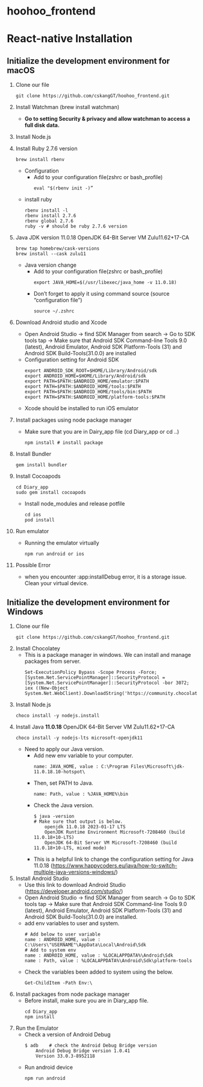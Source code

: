 # hoohoo_frontend

# React-native Installation
## Initialize the development environment for macOS
1. Clone our file
    ```
    git clone https://github.com/cskangGT/hoohoo_frontend.git
    ```
2. Install Watchman (brew install watchman)
    * __Go to setting Security & privacy and allow watchman to access a full disk data.__
3. Install Node.js
4. Install Ruby 2.7.6 version
    ```
    brew install rbenv
    ```
    * Configuration 
        - Add to your configuration file(zshrc or bash_profile) 
            ```
            eval "$(rbenv init -)”
            ```
    * install ruby
        ```
        rbenv install -l
        rbenv install 2.7.6
        rbenv global 2.7.6
        ruby -v # should be ruby 2.7.6 version
        ```

5. Java JDK version 11.0.18 OpenJDK 64-Bit Server VM Zulu11.62+17-CA
    ```
    brew tap homebrew/cask-versions
    brew install --cask zulu11
    ```
    * Java version change 
        * Add to your configuration file(zshrc or bash_profile)
            ```
            export JAVA_HOME=$(/usr/libexec/java_home -v 11.0.18)
            ```
        * Don’t forget to apply it using command source (source “configuration file”)
            ```
            source ~/.zshrc
            ```

6. Download Android studio and Xcode 
    * Open Android Studio -> find SDK Manager from search -> Go to SDK tools tap -> Make sure that  Android SDK Command-line Tools 9.0 (latest), Android Emulator, Android SDK Platform-Tools (31) and Android SDK Build-Tools(31.0.0) are installed
    * Configuration setting for Android SDK
        ```
        export ANDROID_SDK_ROOT=$HOME/Library/Android/sdk
        export ANDROID_HOME=$HOME/Library/Android/sdk
        export PATH=$PATH:$ANDROID_HOME/emulator:$PATH
        export PATH=$PATH:$ANDROID_HOME/tools:$PATH
        export PATH=$PATH:$ANDROID_HOME/tools/bin:$PATH
        export PATH=$PATH:$ANDROID_HOME/platform-tools:$PATH
        ```
    * Xcode should be installed to run iOS  emulator 
7. Install packages using node package manager
    * Make sure that you are in Dairy_app file (cd Diary_app or cd ..)
        ```
        npm install # install package
        ```
8. Install Bundler
    ```
    gem install bundler
    ```
9. Install Cocoapods 
    ```
    cd Diary_app
    sudo gem install cocoapods
    ```
    * Install node_modules and release potfile
        ```
        cd ios
        pod install
        ```
10. Run emulator 
    * Running the emulator virtually
        ```
        npm run android or ios
        ```
11. Possible Error
    * when you encounter :app:installDebug error, it is a storage issue. Clean your virtual device.



## Initialize the development environment for Windows
1. Clone our file
    ```
    git clone https://github.com/cskangGT/hoohoo_frontend.git
    ```
2. Install Chocolatey
    * This is a package manager in windows. We can install and manage packages from server.
        ```
        Set-ExecutionPolicy Bypass -Scope Process -Force; [System.Net.ServicePointManager]::SecurityProtocol = [System.Net.ServicePointManager]::SecurityProtocol -bor 3072; iex ((New-Object System.Net.WebClient).DownloadString('https://community.chocolatey.org/install.ps1'))
        ```
3. Install Node.js
    ```
    choco install -y nodejs.install
    ```
4. Install Java __11.0.18__ OpenJDK 64-Bit Server VM Zulu11.62+17-CA
    ```
    choco install -y nodejs-lts microsoft-openjdk11
    ```
    * Need to apply our Java version.
        * Add new env variable to your computer.
            ```
            name: JAVA_HOME, value : C:\Program Files\Microsoft\jdk-11.0.18.10-hotspot\
            ```
        * Then, set PATH to Java.
            ```
            name: Path, value : %JAVA_HOME%\bin
            ```
        * Check the Java version.
            ```
            $ java -version 
            # Make sure that output is below.
                openjdk 11.0.18 2023-01-17 LTS
                OpenJDK Runtime Environment Microsoft-7208460 (build 11.0.18+10-LTS)
                OpenJDK 64-Bit Server VM Microsoft-7208460 (build 11.0.18+10-LTS, mixed mode)
            ```
        * This is a helpful link to change the configuration setting for Java 11.0.18 (https://www.happycoders.eu/java/how-to-switch-multiple-java-versions-windows/)
3. Install Android Studio
    * Use this link to download Android Studio (https://developer.android.com/studio/)
    * Open Android Studio -> find SDK Manager from search -> Go to SDK tools tap -> Make sure that  Android SDK Command-line Tools 9.0 (latest), Android Emulator, Android SDK Platform-Tools (31) and Android SDK Build-Tools(31.0.0) are installed.
    * add env variables to user and system.
        ```
        # Add below to user variable
        name : ANDROID_HOME, value : C:\Users\"USERNAME"\AppData\Local\Android\Sdk
        # Add to system env
        name : ANDROID_HOME, value : %LOCALAPPDATA%\Android\Sdk
        name : Path, value : %LOCALAPPDATA%\Android\Sdk\platform-tools
        ```
    * Check the variables been added to system using the below.
        ```
        Get-ChildItem -Path Env:\
        ```
4. Install packages from node package manager
    * Before install, make sure you are in Diary_app file.
        ```
        cd Diary_app
        npm install
        ```
5. Run the Emulator
    * Check a version of Android Debug
        ```
        $ adb    # check the Android Debug Bridge version 
            Android Debug Bridge version 1.0.41
            Version 33.0.3-8952118
        ```
    * Run android device
        ```
        npm run android
        ```
